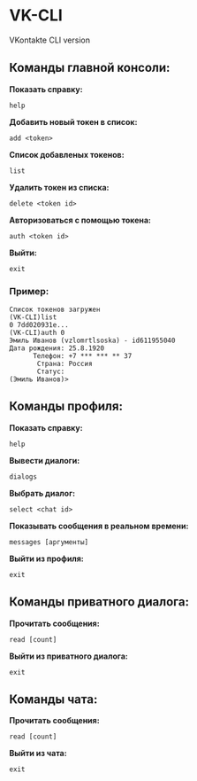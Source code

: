 # VK-CLI
VKontakte CLI version

## Команды главной консоли:
**Показать справку:**

`help`

**Добавить новый токен в список:**

`add <token>`

**Список добавленых токенов:**

`list`

**Удалить токен из списка:**

`delete <token id>`

**Авторизоваться с помощью токена:**

`auth <token id>`

**Выйти:**

`exit`

### Пример:
```
Список токенов загружен
(VK-CLI)list
0 7dd020931e...
(VK-CLI)auth 0
Эмиль Иванов (vzlomrtlsoska) - id611955040
Дата рождения: 25.8.1920
      Телефон: +7 *** *** ** 37
       Страна: Россия
       Статус: 
(Эмиль Иванов)>
```
 

 ## Команды профиля:
 
 **Показать справку:**
 
 `help`
 
 **Вывести диалоги:**
 
 `dialogs`
 
 **Выбрать диалог:**
 
 `select <chat id>`

 **Показывать сообщения в реальном времени:**

 `messages [аргументы]`

 **Выйти из профиля:**

 `exit`


 ## Команды приватного диалога:
 
 **Прочитать сообщения:**
 
 `read [count]`

 **Выйти из приватного диалога:**
 
 `exit`


 ## Команды чата:

 **Прочитать сообщения:**

 `read [count]`

 **Выйти из чата:**

 `exit`
